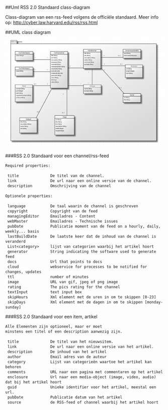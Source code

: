 ##Uml RSS 2.0 Standaard class-diagram

Class-diagram van een rss-feed volgens de officiële standaard.
Meer info op: http://cyber.law.harvard.edu/rss/rss.html

##UML class diagram
![Screenshot](https://www.github.com/readerAppRafKurt/WebcomponentApp/raw/master/UML/images/rss-2.0-standard.jpg)


###RSS 2.0 Standaard voor een channel/rss-feed
 
	Required properties:
 
	 title 				De titel van de channel.  
	 link 				De url naar een online versie van de channel. 
	 description      	Omschrijving van de channel
	 
	Optionele properties:
	 
	 language 			De taal waarin de channel is geschreven
	 copyright			Copyright van de feed 		 
	 managingEditor 	Emailadres - Content  
	 webMaster 			Emailadres - Technische issues  
	 pubDate 			Publicatie moment van de feed on a hourly, daily, weekly... basis
	 lastBuildDate 		De laatste keer dat de inhoud van de channel is veranderd		
	 List<category> 	lijst van categorien waarbij het artikel hoort
	 generator			String indicating the software used to generate feed
	 docs				Url that points to docs
	 cloud				webservice for processes to be notified for changes, updates
	 ttl				number of minutes
	 image				URL van gif, jpeg of png image 
	 rating				The pics rating for the channel
	 textInput			text input box
	 skipHours			Xml element met de uren in om te skippen [0-23]
	 skipDays			Xml element met de dagen in om te skippen [monday-sunday]


###RSS 2.0 Standaard voor een item, artikel

	Alle Elementen zijn optioneel, maar er moet 
	minstens een titel of een description aanwezig zijn.

	 title 				De titel van het nieuwsitem.  
	 link 				De url naar een online versie van het artikel. 
	 description      	De inhoud van het artikel 
	 author 			Email adres van de auteur
	 category 			Lijst van categorieën waartoe het artikel kan behoren 
	 comments 			URL naar een pagina met commentaren op het artikel 
	 enclosure 			Url naar een media-object (image, video, audio) dat bij het artikel hoort  
	 guid 				Unieke identifier voor het artikel, meestal een url. 
	 pubDate 			Publicatie datum van het artikel 
	 source 			de RSS-feed of channel waarbij het artikel hoort
	 
	 